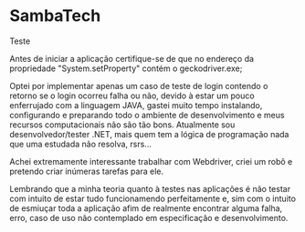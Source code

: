 # SambaTech
Teste

Antes de iniciar a aplicação certifique-se de que no endereço da propriedade "System.setProperty" contém o geckodriver.exe;

Optei por implementar apenas um caso de teste de login contendo o retorno se o login ocorreu falha ou não, devido à estar um pouco enferrujado com a linguagem JAVA, gastei muito tempo instalando, configurando e preparando todo o ambiente de desenvolvimento e meus recursos computacionais não são tão bons. Atualmente sou desenvolvedor/tester .NET, mais quem tem a lógica de programação nada que uma estudada não resolva, rsrs...

Achei extremamente interessante trabalhar com Webdriver, criei um robô e pretendo criar inúmeras tarefas para ele.

Lembrando que a minha teoria quanto à testes nas aplicações é não testar com intuito de estar tudo funcionamendo perfeitamente e, sim com o intuito de esmiuçar toda a aplicação afim de realmente encontrar alguma falha, erro, caso de uso não contemplado em especificação e desenvolvimento.

